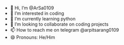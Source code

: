 - 👋 Hi, I’m @ArSa0109
- 👀 I’m interested in coding
- 🌱 I’m currently learning python
- 💞️ I’m looking to collaborate on coding projects
- 📫 How to reach me on telegram @arpitsarang0109
- 😄 Pronouns: He/Him

<!---
ArSa0109/ArSa0109 is a ✨ special ✨ repository because its `README.md` (this file) appears on your GitHub profile.
You can click the Preview link to take a look at your changes.
--->
